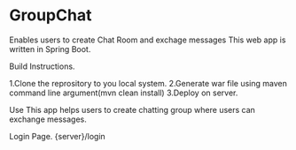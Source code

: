 # GroupChat
Enables users to create Chat Room and exchage messages
This web app is written in Spring Boot.

Build Instructions.

1.Clone the reprository to you local system.
2.Generate war file using maven command line argument(mvn clean install)
3.Deploy on server.

Use
This app helps users to create chatting group where users can exchange messages.

Login Page.
{server}/login
